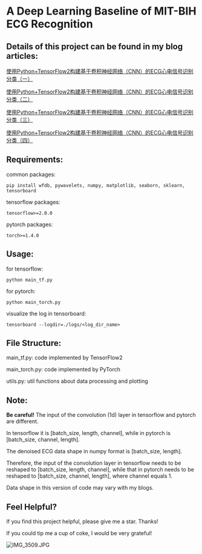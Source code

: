 # A Deep Learning Baseline of MIT-BIH ECG Recognition

## Details of this project can be found in my blog articles:

[使用Python+TensorFlow2构建基于卷积神经网络（CNN）的ECG心电信号识别分类（一）](https://www.cnblogs.com/lxy764139720/p/12830037.html)

[使用Python+TensorFlow2构建基于卷积神经网络（CNN）的ECG心电信号识别分类（二）](https://www.cnblogs.com/lxy764139720/p/12831422.html)

[使用Python+TensorFlow2构建基于卷积神经网络（CNN）的ECG心电信号识别分类（三）](https://www.cnblogs.com/lxy764139720/p/12840183.html)

[使用Python+TensorFlow2构建基于卷积神经网络（CNN）的ECG心电信号识别分类（四）](https://www.cnblogs.com/lxy764139720/p/12879907.html)

## Requirements:

common packages:

```shell
pip install wfdb, pywavelets, numpy, matplotlib, seaborn, sklearn, tensorboard
```

tensorflow packages:

```
tensorflow>=2.0.0
```

pytorch packages:

```
torch>=1.4.0
```

## Usage:

for tensorflow:

```shell
python main_tf.py
```

for pytorch:

```shell
python main_torch.py
```

visualize the log in tensorboard:

```shell
tensorboard --logdir=./logs/<log_dir_name>
```

## File Structure:

main_tf.py: code implemented by TensorFlow2

main_torch.py: code implemented by PyTorch

utils.py: util functions about data processing and plotting

## Note:

**Be careful!** The input of the convolution (1d) layer in tensorflow and pytorch are different.

In tensorflow it is [batch_size, length, channel], while in pytorch is [batch_size, channel, length].

The denoised ECG data shape in numpy format is [batch_size, length].

Therefore, the input of the convolution layer in tensorflow needs to be reshaped to [batch_size, length, channel], while that in pytorch needs to be reshaped to [batch_size, channel, length], where channel equals 1.

Data shape in this version of code may vary with my blogs.

## Feel Helpful?

If you find this project helpful, please give me a star. Thanks!

If you could tip me a cup of coke, I would be very grateful!

![IMG_3509.JPG](https://s2.loli.net/2022/11/11/shdDtlFcv8oaWPO.jpg)

